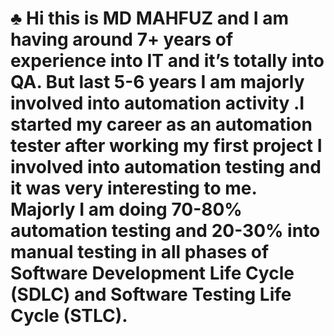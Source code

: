 # ♣ Hi this is MD MAHFUZ  and I  am having around 7+ years of experience into IT and it’s totally into QA. But last 5-6 years I am   majorly involved into automation activity .I started my career as  an automation tester after working my first project I involved into  automation testing and it was very interesting to me. Majorly I am doing  70-80% automation testing and 20-30% into manual testing in all phases of Software Development Life Cycle (SDLC) and Software Testing Life Cycle (STLC). 




